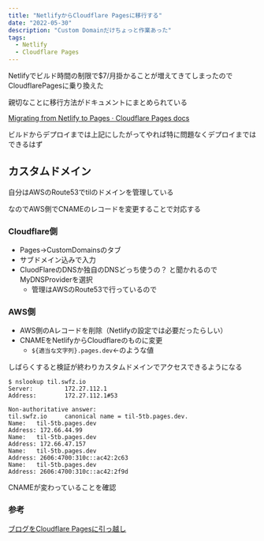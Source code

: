 ```yaml
---
title: "NetlifyからCloudflare Pagesに移行する"
date: "2022-05-30"
description: "Custom Domainだけちょっと作業あった"
tags:
  - Netlify
  - Cloudflare Pages
---
```


Netlifyでビルド時間の制限で$7/月掛かることが増えてきてしまったのでCloudflarePagesに乗り換えた

親切なことに移行方法がドキュメントにまとめられている

[Migrating from Netlify to Pages · Cloudflare Pages docs](https://developers.cloudflare.com/pages/migrations/migrating-from-netlify/)

ビルドからデプロイまでは上記にしたがってやれば特に問題なくデプロイまではできるはず

## カスタムドメイン

自分はAWSのRoute53でtilのドメインを管理している

なのでAWS側でCNAMEのレコードを変更することで対応する

### Cloudflare側
- Pages→CustomDomainsのタブ
- サブドメイン込みで入力
- CluodFlareのDNSか独自のDNSどっち使うの？ と聞かれるのでMyDNSProviderを選択
    - 管理はAWSのRoute53で行っているので

### AWS側
- AWS側のAレコードを削除（Netlifyの設定では必要だったらしい）
- CNAMEをNetlifyからCloudflareのものに変更
    - `${適当な文字列}.pages.dev`←のような値


しばらくすると検証が終わりカスタムドメインでアクセスできるようになる

```
$ nslookup til.swfz.io
Server:         172.27.112.1
Address:        172.27.112.1#53

Non-authoritative answer:
til.swfz.io     canonical name = til-5tb.pages.dev.
Name:   til-5tb.pages.dev
Address: 172.66.44.99
Name:   til-5tb.pages.dev
Address: 172.66.47.157
Name:   til-5tb.pages.dev
Address: 2606:4700:310c::ac42:2c63
Name:   til-5tb.pages.dev
Address: 2606:4700:310c::ac42:2f9d
```

CNAMEが変わっていることを確認

### 参考

[ブログをCloudflare Pagesに引っ越し](https://zenn.dev/aumy/scraps/a49b6cab86bb08)
